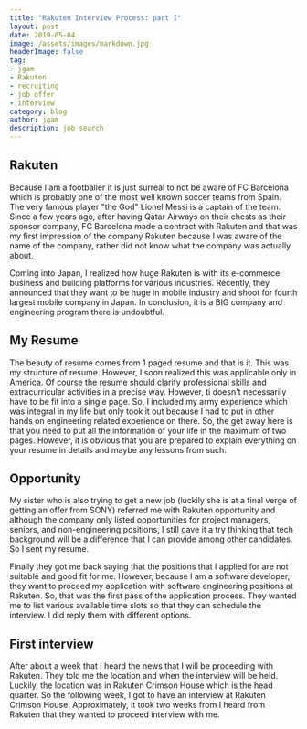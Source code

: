 ```yaml
---
title: "Rakuten Interview Process: part I"
layout: post
date: 2019-05-04
image: /assets/images/markdown.jpg
headerImage: false
tag:
- jgam
- Rakuten
- recruiting
- job offer
- interview
category: blog
author: jgam
description: job search
---
```


## Rakuten

Because I am a footballer it is just surreal to not be aware of FC Barcelona which is probably one of the most well known soccer teams from Spain. The very famous player "the God" Lionel Messi is a captain of the team. Since a few years ago, after having Qatar Airways on their chests as their sponsor company, FC Barcelona made a contract with Rakuten and that was my first impression of the company Rakuten because I was aware of the name of the company, rather did not know what the company was actually about.

Coming into Japan, I realized how huge Rakuten is with its e-commerce business and building platforms for various industries. Recently, they announced that they want to be huge in mobile industry and shoot for fourth largest mobile company in Japan. In conclusion, it is a BIG company and engineering program there is undoubtful.


## My Resume

The beauty of resume comes from 1 paged resume and that is it. This was my structure of resume. However, I soon realized this was applicable only in America. Of course the resume should clarify professional skills and extracurricular activities in a precise way. However, ti doesn't necessarily have to be fit into a single page. So, I included my army experience which was integral in my life but only took it out because I had to put in other hands on engineering related experience on there. So, the get away here is that you need to put all the information of your life in the maximum of two pages. However, it is obvious that you are prepared to explain everything on your resume in details and maybe any lessons from such.


## Opportunity

My sister who is also trying to get a new job (luckily she is at a final verge of getting an offer from SONY) referred me with Rakuten opportunity and although the company only listed opportunities for project managers, seniors, and non-engineering positions, I still gave it a try thinking that tech background will be a difference that I can provide among other candidates. So I sent my resume.

Finally they got me back saying that the positions that I applied for are not suitable and good fit for me. However, because I am a software developer, they want to proceed my application with software engineering positions at Rakuten. So, that was the first pass of the application process. They wanted me to list various available time slots so that they can schedule the interview. I did reply them with different options.


## First interview

After about a week that I heard the news that I will be proceeding with Rakuten. They told me the location and when the interview will be held. Luckily, the location was in Rakuten Crimson House which is the head quarter. So the following week, I got to have an interview at Rakuten Crimson House. Approximately, it took two weeks from I heard from Rakuten that they wanted to proceed interview with me.